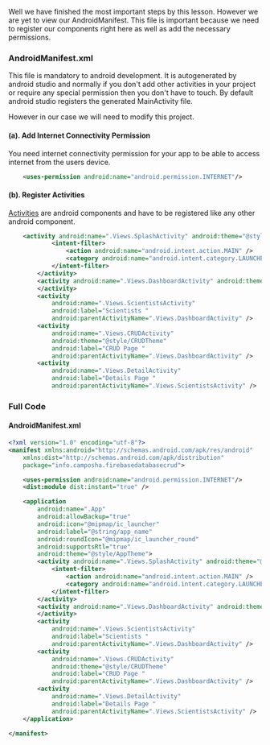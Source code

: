 Well we have finished the most important steps by this lesson. However we are yet to view our AndroidManifest. This file is important because we need to register our components right here as well as add the necessary permissions.

### AndroidManifest.xml

This file is mandatory to android development. It is autogenerated by android studio and normally if you don't add other activities in your project or require any special permission then you don't have to touch. By default android studio registers the generated MainActivity file.

However in our case we will need to modify this project.

#### (a). Add Internet Connectivity Permission
You need internet connectivity permission for your app to be able to access internet from the users device.
```xml
    <uses-permission android:name="android.permission.INTERNET"/>

```

#### (b). Register Activities
[Activities](/android/activity) are android components and have to be registered like any other android component.
```xml
    <activity android:name=".Views.SplashActivity" android:theme="@style/SplashTheme">
            <intent-filter>
                <action android:name="android.intent.action.MAIN" />
                <category android:name="android.intent.category.LAUNCHER" />
            </intent-filter>
        </activity>
        <activity android:name=".Views.DashboardActivity" android:theme="@style/HomeTheme">
        </activity>
        <activity
            android:name=".Views.ScientistsActivity"
            android:label="Scientists "
            android:parentActivityName=".Views.DashboardActivity" />
        <activity
            android:name=".Views.CRUDActivity"
            android:theme="@style/CRUDTheme"
            android:label="CRUD Page "
            android:parentActivityName=".Views.DashboardActivity" />
        <activity
            android:name=".Views.DetailActivity"
            android:label="Details Page "
            android:parentActivityName=".Views.ScientistsActivity" />
```

### Full Code

#### AndroidManifest.xml
```xml
<?xml version="1.0" encoding="utf-8"?>
<manifest xmlns:android="http://schemas.android.com/apk/res/android"
    xmlns:dist="http://schemas.android.com/apk/distribution"
    package="info.camposha.firebasedatabasecrud">

    <uses-permission android:name="android.permission.INTERNET"/>
    <dist:module dist:instant="true" />

    <application
        android:name=".App"
        android:allowBackup="true"
        android:icon="@mipmap/ic_launcher"
        android:label="@string/app_name"
        android:roundIcon="@mipmap/ic_launcher_round"
        android:supportsRtl="true"
        android:theme="@style/AppTheme">
        <activity android:name=".Views.SplashActivity" android:theme="@style/SplashTheme">
            <intent-filter>
                <action android:name="android.intent.action.MAIN" />
                <category android:name="android.intent.category.LAUNCHER" />
            </intent-filter>
        </activity>
        <activity android:name=".Views.DashboardActivity" android:theme="@style/HomeTheme">
        </activity>
        <activity
            android:name=".Views.ScientistsActivity"
            android:label="Scientists "
            android:parentActivityName=".Views.DashboardActivity" />
        <activity
            android:name=".Views.CRUDActivity"
            android:theme="@style/CRUDTheme"
            android:label="CRUD Page "
            android:parentActivityName=".Views.DashboardActivity" />
        <activity
            android:name=".Views.DetailActivity"
            android:label="Details Page "
            android:parentActivityName=".Views.ScientistsActivity" />
    </application>

</manifest>
```